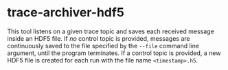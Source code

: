 # trace-archiver-hdf5

This tool listens on a given trace topic and saves each received message inside an HDF5 file.
If *no* control topic is provided,
messages are continuously saved to the file specified by the `--file` command line argument,
until the program terminates.
If a control topic is provided,
a new HDF5 file is created for each run with the file name `<timestamp>.h5`.
